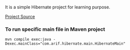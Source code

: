 It is a simple Hibernate project for learning purpose.

[Project Source](https://www.digitalocean.com/community/tutorials/hibernate-tutorial-for-beginners#hibernate-tutorial-for-beginners)

### To run specific main file in Maven project

	mvn compile exec:java -Dexec.mainClass="com.arif.hibernate.main.HibernateMain"

